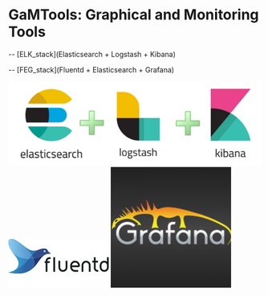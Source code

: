 # GaMTools: Graphical and Monitoring Tools


 -- [ELK_stack](Elasticsearch + Logstash + Kibana)

-- [FEG_stack](Fluentd + Elasticsearch + Grafana)


<p align="center">
 
  <img src="https://github.com/jpradoar/GaMTools/blob/master/elk.png"/><br>
  <img src="https://github.com/jpradoar/GaMTools/blob/master/fluentd-logo.png"/>
  <img src="https://github.com/jpradoar/GaMTools/blob/master/grafana.png"/>
</p>
